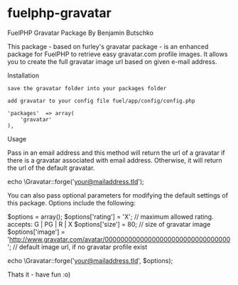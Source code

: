 fuelphp-gravatar
================

FuelPHP Gravatar Package
By Benjamin Butschko

This package - based on furley's gravatar package - is an enhanced package for FuelPHP to retrieve easy gravatar.com profile images. 
It allows you to create the full gravatar image url based on given e-mail address.

Installation

    save the gravatar folder into your packages folder

    add gravatar to your config file fuel/app/config/config.php

    'packages'  => array(
        'gravatar'
    ),

Usage

Pass in an email address and this method will return the url of a gravatar if there is a gravatar associated with email address. Otherwise, it will return the url of the default gravatar.

echo \Gravatar::forge('your@mailaddress.tld');

You can also pass optional parameters for modifying the default settings of this package. Options include the following:

$options = array();
$options['rating']  = 'X'; // maximum allowed rating. accepts: G | PG | R | X
$options['size']    = 80; // size of gravatar image
$options['image']   = 'http://www.gravatar.com/avatar/00000000000000000000000000000000'; // default image url, if no gravatar profile exist

echo \Gravatar::forge('your@mailaddress.tld', $options);

Thats it - have fun :o)